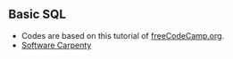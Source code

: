 ## Basic SQL 
- Codes are based on this tutorial of [freeCodeCamp.org](https://www.youtube.com/watch?v=HXV3zeQKqGY).
- [Software Carpenty](https://swcarpentry.github.io/sql-novice-survey/) 
